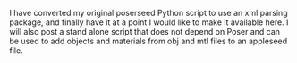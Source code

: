 I have converted my original poserseed Python script to use an xml parsing package, and finally have it at a point I would like to make it available here. I will also post a stand alone script that does not depend on Poser and can be used to add objects and materials from obj and mtl files to an appleseed file.
